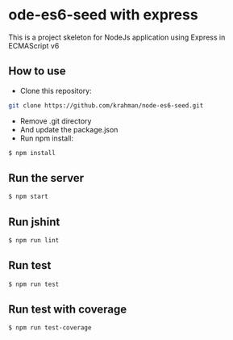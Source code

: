 # ode-es6-seed with express
This is a project skeleton for NodeJs application using Express in ECMAScript v6

## How to use
* Clone this repository:
```bash
git clone https://github.com/krahman/node-es6-seed.git
```
* Remove .git directory
* And update the package.json
* Run npm install:
```bash
$ npm install
```

## Run the server
```bash
$ npm start
```

## Run jshint
```bash
$ npm run lint
```

## Run test
```bash
$ npm run test
```

## Run test with coverage
```bash
$ npm run test-coverage
```

